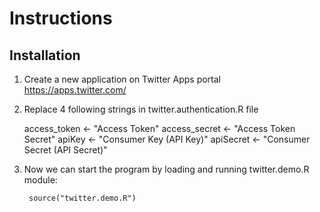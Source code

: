 # Instructions

## Installation

1. Create a new application on Twitter Apps portal https://apps.twitter.com/

2. Replace 4 following strings in twitter.authentication.R file

	access_token <- "Access Token"
	access_secret <- "Access Token Secret"
	apiKey <-  "Consumer Key (API Key)"
	apiSecret <- "Consumer Secret (API Secret)" 

3. Now we can start the program by loading and running twitter.demo.R module:

		source("twitter.demo.R")
